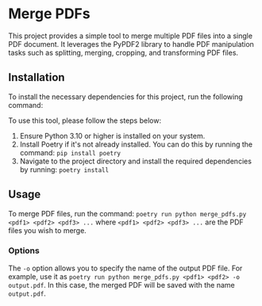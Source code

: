 # Merge PDFs

This project provides a simple tool to merge multiple PDF files into a single PDF document. It leverages the PyPDF2 library to handle PDF manipulation tasks such as splitting, merging, cropping, and transforming PDF files.

## Installation

To install the necessary dependencies for this project, run the following command:

To use this tool, please follow the steps below:

1. Ensure Python 3.10 or higher is installed on your system.
2. Install Poetry if it's not already installed. You can do this by running the command: `pip install poetry`
3. Navigate to the project directory and install the required dependencies by running: `poetry install`

## Usage

To merge PDF files, run the command: `poetry run python merge_pdfs.py <pdf1> <pdf2> <pdf3> ...` where `<pdf1> <pdf2> <pdf3> ...` are the PDF files you wish to merge.

### Options

The `-o` option allows you to specify the name of the output PDF file. For example, use it as `poetry run python merge_pdfs.py <pdf1> <pdf2> -o output.pdf`. In this case, the merged PDF will be saved with the name `output.pdf`.
